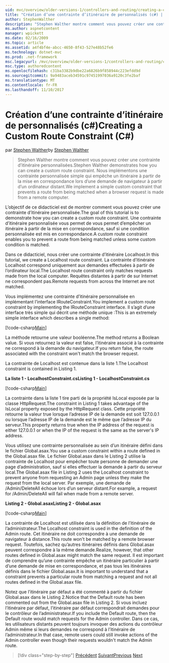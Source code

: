 ```yaml
---
uid: mvc/overview/older-versions-1/controllers-and-routing/creating-a-custom-route-constraint-cs
title: "Création d’une contrainte d’itinéraire de personnalisés (c#) | Documents Microsoft"
author: StephenWalther
description: "Stephen Walther montre comment vous pouvez créer une contrainte d’itinéraire personnalisées. Nous implémentons un simple contrainte personnalisé qui empêche un itinéraire mis en correspondance w..."
ms.author: aspnetcontent
manager: wpickett
ms.date: 02/16/2009
ms.topic: article
ms.assetid: a4f4bf4e-abcc-4650-8f43-527e48b52fe6
ms.technology: dotnet-mvc
ms.prod: .net-framework
msc.legacyurl: /mvc/overview/older-versions-1/controllers-and-routing/creating-a-custom-route-constraint-cs
msc.type: authoredcontent
ms.openlocfilehash: c31ba3382b9dbe22a6826b9f858944c223efdd9d
ms.sourcegitcommit: 9a9483aceb34591c97451997036a9120c3fe2baf
ms.translationtype: MT
ms.contentlocale: fr-FR
ms.lasthandoff: 11/10/2017
---
```

<a name="creating-a-custom-route-constraint-c"></a><span data-ttu-id="5d0e9-104">Création d’une contrainte d’itinéraire de personnalisés (c#)</span><span class="sxs-lookup"><span data-stu-id="5d0e9-104">Creating a Custom Route Constraint (C#)</span></span>
====================
<span data-ttu-id="5d0e9-105">par [Stephen Walther](https://github.com/StephenWalther)</span><span class="sxs-lookup"><span data-stu-id="5d0e9-105">by [Stephen Walther](https://github.com/StephenWalther)</span></span>

> <span data-ttu-id="5d0e9-106">Stephen Walther montre comment vous pouvez créer une contrainte d’itinéraire personnalisées.</span><span class="sxs-lookup"><span data-stu-id="5d0e9-106">Stephen Walther demonstrates how you can create a custom route constraint.</span></span> <span data-ttu-id="5d0e9-107">Nous implémentons une contrainte personnalisée simple qui empêche un itinéraire à partir de la mise en correspondance lors d’une demande de navigateur à partir d’un ordinateur distant.</span><span class="sxs-lookup"><span data-stu-id="5d0e9-107">We implement a simple custom constraint that prevents a route from being matched when a browser request is made from a remote computer.</span></span>


<span data-ttu-id="5d0e9-108">L’objectif de ce didacticiel est de montrer comment vous pouvez créer une contrainte d’itinéraire personnalisée.</span><span class="sxs-lookup"><span data-stu-id="5d0e9-108">The goal of this tutorial is to demonstrate how you can create a custom route constraint.</span></span> <span data-ttu-id="5d0e9-109">Une contrainte d’itinéraire personnalisée vous permet de vous permet d’empêcher un itinéraire à partir de la mise en correspondance, sauf si une condition personnalisée est mis en correspondance.</span><span class="sxs-lookup"><span data-stu-id="5d0e9-109">A custom route constraint enables you to prevent a route from being matched unless some custom condition is matched.</span></span>

<span data-ttu-id="5d0e9-110">Dans ce didacticiel, nous créer une contrainte d’itinéraire Localhost.</span><span class="sxs-lookup"><span data-stu-id="5d0e9-110">In this tutorial, we create a Localhost route constraint.</span></span> <span data-ttu-id="5d0e9-111">La contrainte d’itinéraire Localhost correspond uniquement aux demandes effectuées à partir de l’ordinateur local.</span><span class="sxs-lookup"><span data-stu-id="5d0e9-111">The Localhost route constraint only matches requests made from the local computer.</span></span> <span data-ttu-id="5d0e9-112">Requêtes distantes à partir de sur Internet ne correspondent pas.</span><span class="sxs-lookup"><span data-stu-id="5d0e9-112">Remote requests from across the Internet are not matched.</span></span>

<span data-ttu-id="5d0e9-113">Vous implémentez une contrainte d’itinéraire personnalisée en implémentant l’interface IRouteConstraint.</span><span class="sxs-lookup"><span data-stu-id="5d0e9-113">You implement a custom route constraint by implementing the IRouteConstraint interface.</span></span> <span data-ttu-id="5d0e9-114">Il s’agit d’une interface très simple qui décrit une méthode unique :</span><span class="sxs-lookup"><span data-stu-id="5d0e9-114">This is an extremely simple interface which describes a single method:</span></span>

[!code-csharp[Main](creating-a-custom-route-constraint-cs/samples/sample1.cs)]

<span data-ttu-id="5d0e9-115">La méthode retourne une valeur booléenne.</span><span class="sxs-lookup"><span data-stu-id="5d0e9-115">The method returns a Boolean value.</span></span> <span data-ttu-id="5d0e9-116">Si vous retournez la valeur est false, l’itinéraire associé à la contrainte ne correspond à la demande du navigateur.</span><span class="sxs-lookup"><span data-stu-id="5d0e9-116">If you return false, the route associated with the constraint won't match the browser request.</span></span>

<span data-ttu-id="5d0e9-117">La contrainte de Localhost est contenue dans la liste 1.</span><span class="sxs-lookup"><span data-stu-id="5d0e9-117">The Localhost constraint is contained in Listing 1.</span></span>

<span data-ttu-id="5d0e9-118">**La liste 1 - LocalhostConstraint.cs**</span><span class="sxs-lookup"><span data-stu-id="5d0e9-118">**Listing 1 - LocalhostConstraint.cs**</span></span>

[!code-csharp[Main](creating-a-custom-route-constraint-cs/samples/sample2.cs)]

<span data-ttu-id="5d0e9-119">La contrainte dans la liste 1 tire parti de la propriété IsLocal exposée par la classe HttpRequest.</span><span class="sxs-lookup"><span data-stu-id="5d0e9-119">The constraint in Listing 1 takes advantage of the IsLocal property exposed by the HttpRequest class.</span></span> <span data-ttu-id="5d0e9-120">Cette propriété retourne la valeur true lorsque l’adresse IP de la demande est soit 127.0.0.1 ou lorsque l’adresse IP de la demande est le même que l’adresse IP du serveur.</span><span class="sxs-lookup"><span data-stu-id="5d0e9-120">This property returns true when the IP address of the request is either 127.0.0.1 or when the IP of the request is the same as the server's IP address.</span></span>

<span data-ttu-id="5d0e9-121">Vous utilisez une contrainte personnalisée au sein d’un itinéraire défini dans le fichier Global.asax.</span><span class="sxs-lookup"><span data-stu-id="5d0e9-121">You use a custom constraint within a route defined in the Global.asax file.</span></span> <span data-ttu-id="5d0e9-122">Le fichier Global.asax dans le Listing 2 utilise la contrainte de Localhost pour empêcher toute personne de demander une page d’administration, sauf si elles effectuer la demande à partir du serveur local.</span><span class="sxs-lookup"><span data-stu-id="5d0e9-122">The Global.asax file in Listing 2 uses the Localhost constraint to prevent anyone from requesting an Admin page unless they make the request from the local server.</span></span> <span data-ttu-id="5d0e9-123">Par exemple, une demande de /Admin/DeleteAll échoue lors d’un serveur distant.</span><span class="sxs-lookup"><span data-stu-id="5d0e9-123">For example, a request for /Admin/DeleteAll will fail when made from a remote server.</span></span>

<span data-ttu-id="5d0e9-124">**Listing 2 - Global.asax**</span><span class="sxs-lookup"><span data-stu-id="5d0e9-124">**Listing 2 - Global.asax**</span></span>

[!code-csharp[Main](creating-a-custom-route-constraint-cs/samples/sample3.cs)]

<span data-ttu-id="5d0e9-125">La contrainte de Localhost est utilisée dans la définition de l’itinéraire de l’administrateur.</span><span class="sxs-lookup"><span data-stu-id="5d0e9-125">The Localhost constraint is used in the definition of the Admin route.</span></span> <span data-ttu-id="5d0e9-126">Cet itinéraire ne doit correspondre à une demande de navigateur à distance.</span><span class="sxs-lookup"><span data-stu-id="5d0e9-126">This route won't be matched by a remote browser request.</span></span> <span data-ttu-id="5d0e9-127">Toutefois, sachez qu’autres itinéraires définis dans Global.asax peuvent correspondre à la même demande.</span><span class="sxs-lookup"><span data-stu-id="5d0e9-127">Realize, however, that other routes defined in Global.asax might match the same request.</span></span> <span data-ttu-id="5d0e9-128">Il est important de comprendre qu’une contrainte empêche un itinéraire particulier à partir d’une demande de mise en correspondance, et pas tous les itinéraires définis dans le fichier Global.asax.</span><span class="sxs-lookup"><span data-stu-id="5d0e9-128">It is important to understand that a constraint prevents a particular route from matching a request and not all routes defined in the Global.asax file.</span></span>

<span data-ttu-id="5d0e9-129">Notez que l’itinéraire par défaut a été commenté à partir du fichier Global.asax dans le Listing 2.</span><span class="sxs-lookup"><span data-stu-id="5d0e9-129">Notice that the Default route has been commented out from the Global.asax file in Listing 2.</span></span> <span data-ttu-id="5d0e9-130">Si vous incluez l’itinéraire par défaut, l’itinéraire par défaut correspondrait demandes pour le contrôleur de l’administrateur.</span><span class="sxs-lookup"><span data-stu-id="5d0e9-130">If you include the Default route, then the Default route would match requests for the Admin controller.</span></span> <span data-ttu-id="5d0e9-131">Dans ce cas, les utilisateurs distants peuvent toujours invoquer des actions du contrôleur Admin même si leurs demandes ne correspond à l’itinéraire de l’administrateur.</span><span class="sxs-lookup"><span data-stu-id="5d0e9-131">In that case, remote users could still invoke actions of the Admin controller even though their requests wouldn't match the Admin route.</span></span>

>[!div class="step-by-step"]
<span data-ttu-id="5d0e9-132">[Précédent](creating-a-route-constraint-cs.md)
[Suivant](asp-net-mvc-controller-overview-vb.md)</span><span class="sxs-lookup"><span data-stu-id="5d0e9-132">[Previous](creating-a-route-constraint-cs.md)
[Next](asp-net-mvc-controller-overview-vb.md)</span></span>
